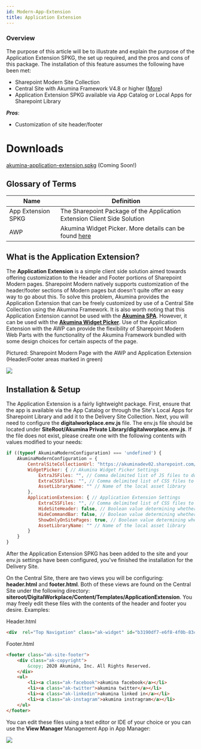 ```yaml
---
id: Modern-App-Extension
title: Application Extension
---
```



### Overview

The purpose of this article will be to illustrate and explain the purpose of the Application Extension SPKG, the set up required, and the pros and cons of this package. The installation of this feature assumes the following have been met:

* Sharepoint Modern Site Collection
* Central Site with Akumina Framework V4.8 or higher ([More](/docs/AK-Central-Site-Support))
* Application Extension SPKG available via App Catalog or Local Apps for Sharepoint Library


***Pros***:
* Customization of site header/footer

# Downloads
[akumina-application-extension.spkg](#) (Coming Soon!)


## Glossary of Terms

|Name|Definition|
|---|---|
|App Extension SPKG|The Sharepoint Package of the Application Extension Client Side Solution|
|AWP|Akumina Widget Picker. More details can be found [here](/docs/Modern-SPA)|


## What is the Application Extension?

The **Application Extension** is a simple client side solution aimed towards offering customization to the Header and Footer portions of Sharepoint Modern pages. Sharepoint Modern natively supports customization of the header/footer sections of Modern pages but doesn't quite offer an easy way to go about this. To solve this problem, Akumina provides the Application Extension that can be freely customized by use of a Central Site Collection using the Akumina Framework.
It is also worth noting that this Application Extension cannot be used with the **[Akumina SPA](/docs/Modern-SPA)**. However, it can be used with the **[Akumina Widget Picker](/docs/Modern-AWP)**. Use of the Application Extension with the AWP can provide the flexibility of Sharepoint Modern Web Parts with the functionality of the Akumina Framework bundled with some design choices for certain aspects of the page.

Pictured: Sharepoint Modern Page with the AWP and Application Extension (Header/Footer areas marked in green)

![](https://akuminadownloads.blob.core.windows.net/wiki/AkuminaDev/modern_appext_homepage.PNG)


## Installation & Setup

The Application Extension is a fairly lightweight package. First, ensure that the app is available via the App Catalog or through the Site's Local Apps for Sharepoint Library and add it to the Delivery Site Collection. Next, you will need to configure the **digitalworkplace.env.js** file. The env.js file should be located under **SiteRoot/Akumina Private Library/digitalworplace.env.js**. If the file does not exist, please create one with the following contents with values modified to your needs:

```javascript
if ((typeof AkuminaModernConfiguration) === 'undefined') {
	AkuminaModernConfiguration = {
		CentralSiteCollectionUrl: "https://akuminadev02.sharepoint.com/sites/1209-1213-DEV", // Central Site from which assets are provisioned
		WidgetPicker: { // Akumina Widget Picker Settings
			ExtraJSFiles: "", // Comma delimited list of JS files to download from the central site
			ExtraCSSFiles: "", // Comma delimited list of CSS files to download from the central site
			AssetLibraryName: "" // Name of the local asset library
		},
		ApplicationExtension: { // Application Extension Settings
			ExtraCSSFiles: "", // Comma delimited list of CSS files to download from the central site
			HideSiteHeader: false, // Boolean value determining whether the modern header should be hidden
			HideCommandBar: false, // Boolean value determining whether the modern command bar should be hidden
			ShowOnlyOnSitePages: true, // Boolean value determining whether only SitePage navigation should be enabled
			AssetLibraryName: "" // Name of the local asset library
		}
	}
} 
```

After the Application Extension SPKG has been added to the site and your env.js settings have been configured, you've finished the installation for the Delivery Site.

On the Central Site, there are two views you will be configuring: **header.html** and **footer.html**. Both of these views are found on the Central Site under the following directory: **siteroot/DigitalWorkplace/Content/Templates/ApplicationExtension**. You may freely edit these files with the contents of the header and footer you desire. Examples:

Header.html
```html
<div  rel="Top Navigation" class="ak-widget" id="b3190df7-e6f8-4f0b-83c7-192e6500563e"></div>
```

Footer.html
```html
<footer class="ak-site-footer">
    <div class="ak-copyright">
        &copy; 2020 Akumina, Inc. All Rights Reserved.
    </div>
    <ul>
        <li><a class="ak-facebook">akumina facebook</a></li>
        <li><a class="ak-twitter">akumina twitter</a></li>
        <li><a class="ak-linkedin">akumina linked in</a></li>
        <li><a class="ak-instagram">akumina instragram</a></li>
    </ul>
</footer>
```

You can edit these files using a text editor or IDE of your choice or you can use the **View Manager** Management App in App Manager:

![](https://akuminadownloads.blob.core.windows.net/wiki/AkuminaDev/modern_appext_appmanager.PNG)

